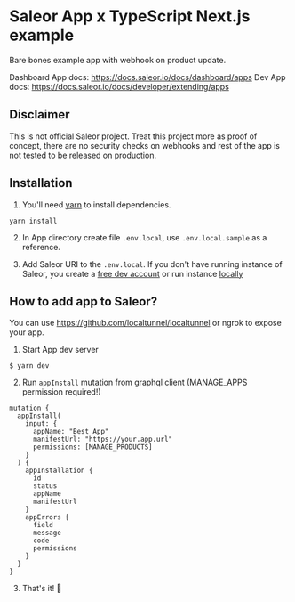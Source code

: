 # Saleor App x TypeScript Next.js example

Bare bones example app with webhook on product update.

Dashboard App docs: https://docs.saleor.io/docs/dashboard/apps
Dev App docs: https://docs.saleor.io/docs/developer/extending/apps

## Disclaimer

This is not official Saleor project.
Treat this project more as proof of concept, there are no security checks on webhooks and rest of the app is not tested to be released on production.

## Installation

1. You'll need [yarn](https://yarnpkg.com/getting-started/install) to install dependencies.

```
yarn install
```

2. In App directory create file `.env.local`, use `.env.local.sample` as a reference.


3. Add Saleor URI to the `.env.local`. If you don't have running instance of Saleor, you create a [free dev account](https://cloud.saleor.io/) 
or run instance [locally](https://github.com/saleor/saleor-platform)

## How to add app to Saleor?

You can use https://github.com/localtunnel/localtunnel or ngrok to expose your app.

1. Start App dev server

`$ yarn dev`

2. Run `appInstall` mutation from graphql client (MANAGE_APPS permission required!)

```
mutation {
  appInstall(
    input: {
      appName: "Best App"
      manifestUrl: "https://your.app.url"
      permissions: [MANAGE_PRODUCTS]
    }
  ) {
    appInstallation {
      id
      status
      appName
      manifestUrl
    }
    appErrors {
      field
      message
      code
      permissions
    }
  }
}
```

3. That's it! 🦄
